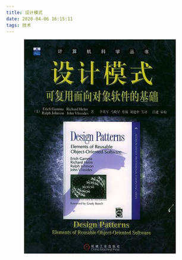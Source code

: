 ```yaml
---
title: 设计模式
date: 2020-04-06 16:15:11
tags: 技术
---
```

<div align=center>

![](/img/shejimoshi.jpg)

</div>

